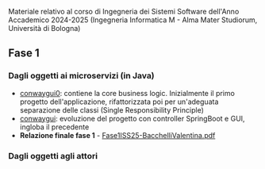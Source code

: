 Materiale relativo al corso di Ingegneria dei Sistemi Software dell'Anno Accademico 2024-2025 (Ingegneria Informatica M - Alma Mater Studiorum, Università di Bologna)

<h2 id="Fase1">Fase 1</h2>  

### Dagli oggetti ai microservizi (in Java)
 * [conwaygui0](conwaygui0): contiene la core business logic. Inizialmente il primo progetto dell'applicazione, rifattorizzata poi per un'adeguata separazione delle classi (Single Responsibility Principle)
 * [conwaygui](conwaygui): evoluzione del progetto con controller SpringBoot e GUI, ingloba il precedente
 * **Relazione finale fase 1** - [Fase1ISS25-BacchelliValentina.pdf](https://github.com/VBacchelli/ISS2025/blob/main/Fase1ISS2025-BacchelliValentina.pdf)

### Dagli oggetti agli attori 
